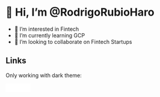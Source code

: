 # 👋 Hi, I’m @RodrigoRubioHaro
- 👀 I’m interested in Fintech
- 🌱 I’m currently learning GCP
- 💞️ I’m looking to collaborate on Fintech Startups


## Links
Only working with dark theme:

<a href="http://rubioharo.me" target="_blank"><img align="left" alt="aakarsh.me" width="22px" src="https://github.com/RubioHaro/ReposSRC/blob/main/web.svg" /></a>
<a href="https://linkedin.com/in/rodrigo-rubio-haro/" target="_blank"><img align="left" alt="Rodrigo R. Rubio Haro | LinkedIn" width="22px" src="https://github.com/RubioHaro/ReposSRC/blob/main/linkedin.svg" />
<a href="https://rubio-haro.medium.com" target="_blank"><img align="left" alt="Aakarsh B | Medium" width="22px" src="https://github.com/RubioHaro/ReposSRC/blob/main/medium.svg" />
